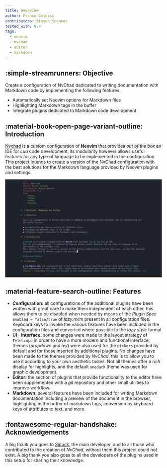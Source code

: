 ```yaml
---
title: Overview
author: Franco Colussi
contributors: Steven Spencer
tested_with: 9.4
tags:
  - neovim
  - nvchad
  - editor
  - markdown
---
```


## :simple-streamrunners: Objective

Create a configuration of NvChad dedicated to writing documentation with Markdown code by implementing the following features.

* Automatically set Neovim options for Markdown files
* Highlighting Markdown tags in the buffer
* Integrate plugins dedicated to Markdown code development

## :material-book-open-page-variant-outline: Introduction

[Nvchad](https://nvchad.com/) is a custom configuration of **Neovim** that provides *out of the box* an IDE for *Lua* code development, its modularity however allows useful features for any type of language to be implemented in the configuration.
This project intends to create a version of the NvChad configuration with the best solutions for the Markdown language provided by Neovim plugins and settings.

![Markchad Editor](./images/markchad_editor.png)

## :material-feature-search-outline: Features

* **Configuration:** all configurations of the additional plugins have been written with great care to make them independent of each other, this allows them to be disabled when needed by means of the *Plugin Spec* `enabled = false/true` of *lazy.nvim* present in all configuration files. Keyboard keys to invoke the various features have been included in the configuration files and converted where possible to the *lazy style* format
* **UI - Interface:** some changes were made to the layout strategy of `Telescope` in order to have a more modern and functional interface, themes (*dropdown* and *ivy*) were also used for the `pickers` provided by default and for those inserted by additional plugins.
No changes have been made to the themes provided by *NvChad*, this is to allow you to use it according to your own aesthetic tastes. Not all themes offer a *rich* display for highlights, and the default `onedark` theme was used for graphic development.
* **Editor:** the section of plugins that provide functionality to the editor have been supplemented with a *git* repository and other small utilities to improve workflow.
* **Markdown:** several features have been included for writing Markdown documentation including a preview of the document in the browser, highlighting in the buffer of markdown tags, conversion by keyboard keys of attributes to text, and more.

## :fontawesome-regular-handshake: Acknowledgements

A big thank you goes to [Siduck](https://github.com/siduck), the main developer, and to all those who contributed to the creation of *NvChad*, without them this project could not exist.
A big thank you also goes to all the developers of the plugins used in this setup for sharing their knowledge.
